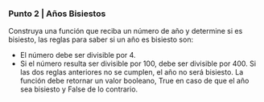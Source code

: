 ### Punto 2 | Años Bisiestos
Construya una función que reciba un número de año y determine si es bisiesto, las
reglas para saber si un año es bisiesto son:
* El número debe ser divisible por 4.
* Si el número resulta ser divisible por 100, debe ser divisible por 400.
Si las dos reglas anteriores no se cumplen, el año no será bisiesto. La función debe
retornar un valor booleano, True en caso de que el año sea bisiesto y False de lo
contrario.
